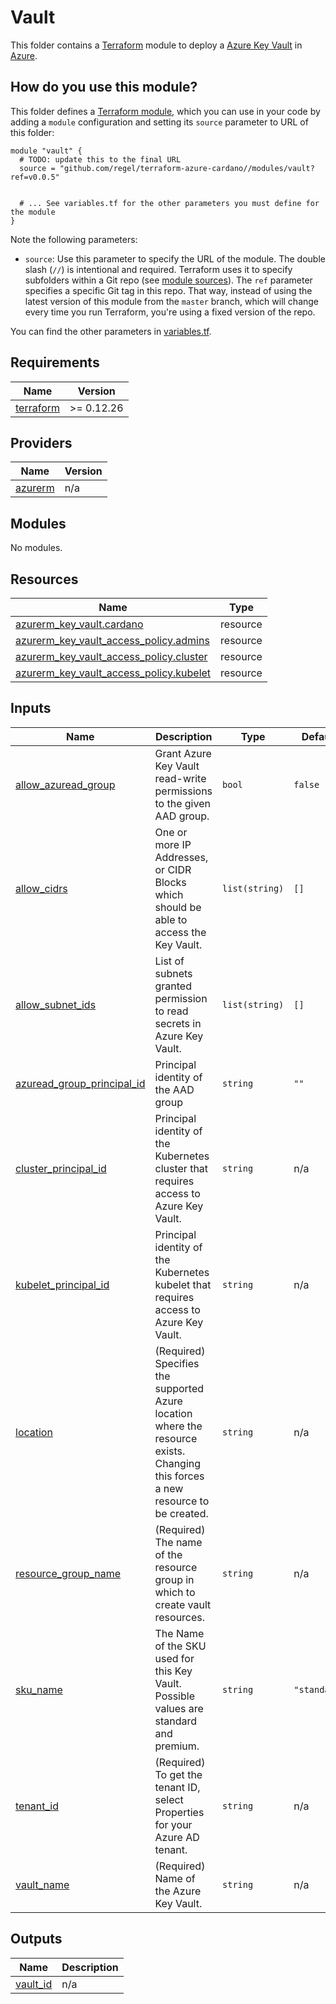 # Vault

This folder contains a [Terraform](https://www.terraform.io/) module to deploy a
[Azure Key Vault](https://docs.microsoft.com/en-us/azure/key-vault/general/basic-concepts) in [Azure](https://portal.azure.com/).

## How do you use this module?

This folder defines a [Terraform module](https://www.terraform.io/docs/modules/usage.html), which you can use in your
code by adding a `module` configuration and setting its `source` parameter to URL of this folder:

```hcl
module "vault" {
  # TODO: update this to the final URL
  source = "github.com/regel/terraform-azure-cardano//modules/vault?ref=v0.0.5"


  # ... See variables.tf for the other parameters you must define for the module
}
```

Note the following parameters:

* `source`: Use this parameter to specify the URL of the module. The double slash (`//`) is intentional
  and required. Terraform uses it to specify subfolders within a Git repo (see [module
  sources](https://www.terraform.io/docs/modules/sources.html)). The `ref` parameter specifies a specific Git tag in
  this repo. That way, instead of using the latest version of this module from the `master` branch, which
  will change every time you run Terraform, you're using a fixed version of the repo.


You can find the other parameters in [variables.tf](variables.tf).

## Requirements

| Name | Version |
|------|---------|
| <a name="requirement_terraform"></a> [terraform](#requirement\_terraform) | >= 0.12.26 |

## Providers

| Name | Version |
|------|---------|
| <a name="provider_azurerm"></a> [azurerm](#provider\_azurerm) | n/a |

## Modules

No modules.

## Resources

| Name | Type |
|------|------|
| [azurerm_key_vault.cardano](https://registry.terraform.io/providers/hashicorp/azurerm/latest/docs/resources/key_vault) | resource |
| [azurerm_key_vault_access_policy.admins](https://registry.terraform.io/providers/hashicorp/azurerm/latest/docs/resources/key_vault_access_policy) | resource |
| [azurerm_key_vault_access_policy.cluster](https://registry.terraform.io/providers/hashicorp/azurerm/latest/docs/resources/key_vault_access_policy) | resource |
| [azurerm_key_vault_access_policy.kubelet](https://registry.terraform.io/providers/hashicorp/azurerm/latest/docs/resources/key_vault_access_policy) | resource |

## Inputs

| Name | Description | Type | Default | Required |
|------|-------------|------|---------|:--------:|
| <a name="input_allow_azuread_group"></a> [allow\_azuread\_group](#input\_allow\_azuread\_group) | Grant Azure Key Vault read-write permissions to the given AAD group. | `bool` | `false` | no |
| <a name="input_allow_cidrs"></a> [allow\_cidrs](#input\_allow\_cidrs) | One or more IP Addresses, or CIDR Blocks which should be able to access the Key Vault. | `list(string)` | `[]` | no |
| <a name="input_allow_subnet_ids"></a> [allow\_subnet\_ids](#input\_allow\_subnet\_ids) | List of subnets granted permission to read secrets in Azure Key Vault. | `list(string)` | `[]` | no |
| <a name="input_azuread_group_principal_id"></a> [azuread\_group\_principal\_id](#input\_azuread\_group\_principal\_id) | Principal identity of the AAD group | `string` | `""` | no |
| <a name="input_cluster_principal_id"></a> [cluster\_principal\_id](#input\_cluster\_principal\_id) | Principal identity of the Kubernetes cluster that requires access to Azure Key Vault. | `string` | n/a | yes |
| <a name="input_kubelet_principal_id"></a> [kubelet\_principal\_id](#input\_kubelet\_principal\_id) | Principal identity of the Kubernetes kubelet that requires access to Azure Key Vault. | `string` | n/a | yes |
| <a name="input_location"></a> [location](#input\_location) | (Required) Specifies the supported Azure location where the resource exists. Changing this forces a new resource to be created. | `string` | n/a | yes |
| <a name="input_resource_group_name"></a> [resource\_group\_name](#input\_resource\_group\_name) | (Required) The name of the resource group in which to create vault resources. | `string` | n/a | yes |
| <a name="input_sku_name"></a> [sku\_name](#input\_sku\_name) | The Name of the SKU used for this Key Vault. Possible values are standard and premium. | `string` | `"standard"` | no |
| <a name="input_tenant_id"></a> [tenant\_id](#input\_tenant\_id) | (Required) To get the tenant ID, select Properties for your Azure AD tenant. | `string` | n/a | yes |
| <a name="input_vault_name"></a> [vault\_name](#input\_vault\_name) | (Required) Name of the Azure Key Vault. | `string` | n/a | yes |

## Outputs

| Name | Description |
|------|-------------|
| <a name="output_vault_id"></a> [vault\_id](#output\_vault\_id) | n/a |
